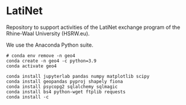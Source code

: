 # LatiNet
Repository to support activities of the LatiNet exchange program of the Rhine-Waal University (HSRW.eu).

We use the Anaconda Python suite.

```
# conda env remove -n geo4
conda create -n geo4 -c python=3.9
conda activate geo4

conda install jupyterlab pandas numpy matplotlib scipy
conda install geopandas pyproj shapely fiona
conda install psycopg2 sqlalchemy sqlmagic
conda install bs4 python-wget ftplib requests
conda install -c 
```
